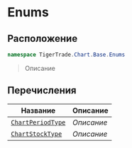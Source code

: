 
# Enums
## Расположение
```csharp    
namespace TigerTrade.Chart.Base.Enums
```
> Описание


## Перечисления
| Название | Описание |
| --- | --- |
| [`ChartPeriodType`](./Enums/ChartPeriodType.cs.md) | *Описание* |
| [`ChartStockType`](./Enums/ChartStockType.cs.md) | *Описание* |
